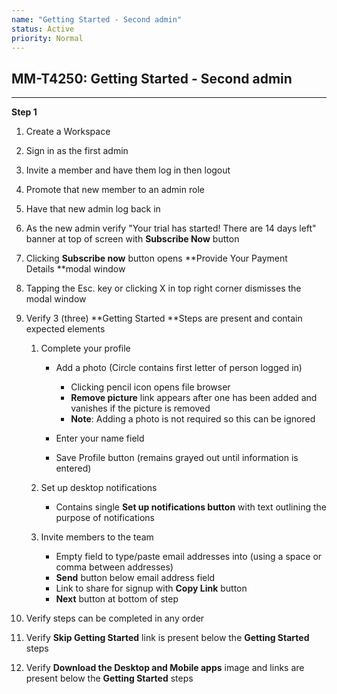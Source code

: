 ```yaml
---
name: "Getting Started - Second admin"
status: Active
priority: Normal
---
```


## MM-T4250: Getting Started - Second admin

---

**Step 1**

1. Create a Workspace

2. Sign in as the first admin

3. Invite a member and have them log in then logout

4. Promote that new member to an admin role

5. Have that new admin log back in

6. As the new admin verify "Your trial has started! There are 14 days left" banner at top of screen with **Subscribe Now** button

7. Clicking **Subscribe now** button opens **Provide Your Payment Details **modal window

8. Tapping the Esc. key or clicking X in top right corner dismisses the modal window

9. Verify 3 (three) **Getting Started **Steps are present and contain expected elements

   1. Complete your profile

      - Add a photo (Circle contains first letter of person logged in)

        - Clicking pencil icon opens file browser
        - **Remove picture** link appears after one has been added and vanishes if the picture is removed
        - **Note**: Adding a photo is not required so this can be ignored

      - Enter your name field

      - Save Profile button (remains grayed out until information is entered)

   2. Set up desktop notifications

      - Contains single **Set up notifications button** with text outlining the purpose of notifications 

   3. Invite members to the team

      - Empty field to type/paste email addresses into (using a space or comma between addresses)
      - **Send** button below email address field
      - Link to share for signup with **Copy Link** button
      - **Next** button at bottom of step

10. Verify steps can be completed in any order

11. Verify **Skip Getting Started** link is present below the **Getting Started** steps

12. Verify **Download the Desktop and Mobile apps** image and links are present below the **Getting Started** steps
